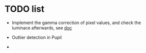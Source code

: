 # TODO list

- Implement the gamma correction of pixel values, and check the luminace afterwards, see [doc](../visual_stim/README.md#gamma-correction)

- Outlier detection in Pupil

- 
